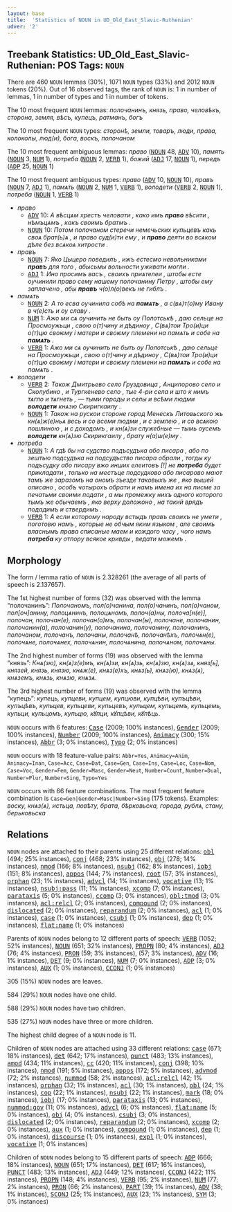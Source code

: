 ```yaml
---
layout: base
title:  'Statistics of NOUN in UD_Old_East_Slavic-Ruthenian'
udver: '2'
---
```


## Treebank Statistics: UD_Old_East_Slavic-Ruthenian: POS Tags: `NOUN`

There are 460 `NOUN` lemmas (30%), 1071 `NOUN` types (33%) and 2012 `NOUN` tokens (20%).
Out of 16 observed tags, the rank of `NOUN` is: 1 in number of lemmas, 1 in number of types and 1 in number of tokens.

The 10 most frequent `NOUN` lemmas: <em>полочанинъ, князь, право, человѣкъ, сторона, земля, вѣсъ, купецъ, ратманъ, богъ</em>

The 10 most frequent `NOUN` types:  <em>сторонѣ, земли, товаръ, люди, права, колоколы, люд(и), бога, воскъ, полочаном</em>

The 10 most frequent ambiguous lemmas: <em>право</em> (<tt><a href="orv_ruthenian-pos-NOUN.html">NOUN</a></tt> 48, <tt><a href="orv_ruthenian-pos-ADV.html">ADV</a></tt> 10), <em>память</em> (<tt><a href="orv_ruthenian-pos-NOUN.html">NOUN</a></tt> 3, <tt><a href="orv_ruthenian-pos-NUM.html">NUM</a></tt> 1), <em>потреба</em> (<tt><a href="orv_ruthenian-pos-NOUN.html">NOUN</a></tt> 2, <tt><a href="orv_ruthenian-pos-VERB.html">VERB</a></tt> 1), <em>божий</em> (<tt><a href="orv_ruthenian-pos-ADJ.html">ADJ</a></tt> 17, <tt><a href="orv_ruthenian-pos-NOUN.html">NOUN</a></tt> 1), <em>передъ</em> (<tt><a href="orv_ruthenian-pos-ADP.html">ADP</a></tt> 25, <tt><a href="orv_ruthenian-pos-NOUN.html">NOUN</a></tt> 1)

The 10 most frequent ambiguous types:  <em>право</em> (<tt><a href="orv_ruthenian-pos-ADV.html">ADV</a></tt> 10, <tt><a href="orv_ruthenian-pos-NOUN.html">NOUN</a></tt> 10), <em>правъ</em> (<tt><a href="orv_ruthenian-pos-NOUN.html">NOUN</a></tt> 7, <tt><a href="orv_ruthenian-pos-ADJ.html">ADJ</a></tt> 1), <em>памѧть</em> (<tt><a href="orv_ruthenian-pos-NOUN.html">NOUN</a></tt> 2, <tt><a href="orv_ruthenian-pos-NUM.html">NUM</a></tt> 1, <tt><a href="orv_ruthenian-pos-VERB.html">VERB</a></tt> 1), <em>володети</em> (<tt><a href="orv_ruthenian-pos-VERB.html">VERB</a></tt> 2, <tt><a href="orv_ruthenian-pos-NOUN.html">NOUN</a></tt> 1), <em>потреба</em> (<tt><a href="orv_ruthenian-pos-NOUN.html">NOUN</a></tt> 1, <tt><a href="orv_ruthenian-pos-VERB.html">VERB</a></tt> 1)


* <em>право</em>
  * <tt><a href="orv_ruthenian-pos-ADV.html">ADV</a></tt> 10: <em>А вѣсцѧм хрестъ человати , како имъ <b>право</b> вѣсити , нѣмъцѧмъ , какъ своимъ братмъ .</em>
  * <tt><a href="orv_ruthenian-pos-NOUN.html">NOUN</a></tt> 10: <em>Потом полочаном стеречи немечьских купьцевъ какь своѧ брат(ь)ѧ , и право суд(и)ти ему , и <b>право</b> деяти во всѧком дѣле без всѧкоѧ хитрости .</em>
* <em>правъ</em>
  * <tt><a href="orv_ruthenian-pos-NOUN.html">NOUN</a></tt> 7: <em>Яко Цыцеро поведилъ , ижъ естесмо невольниками <b>правъ</b> для того , абысьмы вольности уживати могли .</em>
  * <tt><a href="orv_ruthenian-pos-ADJ.html">ADJ</a></tt> 1: <em>Ино просимъ васъ , своихъ приѧтелеи , штобы есте оучинили право сему нашему полочанину Петру , штобы ему заплачено , абы <b>правъ</b> ч(о)л(о)векъ не гиблъ .</em>
* <em>памѧть</em>
  * <tt><a href="orv_ruthenian-pos-NOUN.html">NOUN</a></tt> 2: <em>А то есва оучинила собѣ на <b>памѧть</b> , а с(вѧ)т(о)му Ивану в ч(е)сть и оу славу .</em>
  * <tt><a href="orv_ruthenian-pos-NUM.html">NUM</a></tt> 1: <em>Ажо ми сѧ оучинить не быть оу Полотськѣ , даю сельце на Просмоужьци , свою о(т)чину и дѣдиноу , С(вѧ)тои Тро(и)ци о(т)цю своѥму і матери и своѥму племени на памѧть и собе на <b>памѧть</b> .</em>
  * <tt><a href="orv_ruthenian-pos-VERB.html">VERB</a></tt> 1: <em>Ажо ми сѧ оучинить не быть оу Полотськѣ , даю сельце на Просмоужьци , свою о(т)чину и дѣдиноу , С(вѧ)тои Тро(и)ци о(т)цю своѥму і матери и своѥму племени на <b>памѧть</b> и собе на памѧть .</em>
* <em>володети</em>
  * <tt><a href="orv_ruthenian-pos-VERB.html">VERB</a></tt> 2: <em>Також Дмитрьево село Груздовица , Анципорово село и Сколубино , и Тургкенево село , тые 4-ри села и што к нимъ тѧгло и тѧгнеть , — тыми городы и селы и всѣми людми <b>володети</b> кнѧзю Скиригкаилу .</em>
  * <tt><a href="orv_ruthenian-pos-NOUN.html">NOUN</a></tt> 1: <em>Також на рускои стороне город Менескъ Литовьского жь кн(ѧ)ж(е)ньѧ весь и со всеми людми , и с землею , и со всѧкою пошлиною , и с доходомъ , и кн(ѧ)зи служебные — тымь оусемъ <b>володети</b> кн(ѧ)зю Скирикгаилу , брату н(а)ш(е)му .</em>
* <em>потреба</em>
  * <tt><a href="orv_ruthenian-pos-NOUN.html">NOUN</a></tt> 1: <em>А гдѣ бы на судство подъсудъка або писара , або по зештью подсудъка на подсудъство писара обрали , тогды ку подъсудку або писару вжо инших елеитовъ [!] не <b>потреба</b> будет прикладати , только на местъце подсудково або писарово мают тамъ же заразомъ на ономъ зъезде таковыхъ же , яко вышей описано , особъ чотырохъ обрати и намъ имена их на писме за печатьми своими подати , а мы промежку нихъ одного которого тымъ же обычаемъ , яко верху доложоно , на такий врядъ подадимъ и ствердимъ .</em>
  * <tt><a href="orv_ruthenian-pos-VERB.html">VERB</a></tt> 1: <em>А если которому народу встыдъ правъ своихъ не умети , поготовю намъ , которые не обчым яким языком , але своимъ власнымъ права списаные маем и кождого часу , чого намъ <b>потреба</b> ку отпору всякое кривды , ведати можемъ .</em>

## Morphology

The form / lemma ratio of `NOUN` is 2.328261 (the average of all parts of speech is 2.137657).

The 1st highest number of forms (32) was observed with the lemma “полочанинъ”: <em>Полочаномъ, пол(о)чанина, пол(о)чанинъ, пол(о)чаном, пол[оч]анину, полоцѧнинъ, полоцѧномъ, полоч(а)ны, полоча[н(е)], полочан, полочан(е), полочан(о)мъ, полочан(ы), полочане, полочанин, полочанин(а), полочанин(у), полочанина, полочанину, полочанинъ, полочаном, полочанъ, полочаны, полочанѣ, полочанѣхъ, полочѧн(е), полочѧне, полочѧнех, полочѧнин, полочѧнина, полочѧном, полочѧны</em>.

The 2nd highest number of forms (19) was observed with the lemma “князь”: <em>Кнѧ(зю), кн(ѧ)з(е)мъ, кн(ѧ)зи, кн(ѧ)зь, кн(ѧ)зю, кн(ѧ)зѧ, княз[ь], князей, князь, князю, кнѧж(е), кнѧз(е)хъ, кнѧз(ь), кнѧз(ю), кнѧз(ѧ), кнѧземъ, кнѧзь, кнѧзю, кнѧзѧ</em>.

The 3rd highest number of forms (19) was observed with the lemma “купецъ”: <em>купець, купцеви, купцем, купцюви, купцѣви, купъцѣви, купъцѣвъ, купьцев, купьцеви, купьцевъ, купьцем, купьцемъ, купьцемь, купьци, купьцомъ, купьцю, кꙋпци, кꙋпцѣви, кꙋпѣць</em>.

`NOUN` occurs with 6 features: <tt><a href="orv_ruthenian-feat-Case.html">Case</a></tt> (2009; 100% instances), <tt><a href="orv_ruthenian-feat-Gender.html">Gender</a></tt> (2009; 100% instances), <tt><a href="orv_ruthenian-feat-Number.html">Number</a></tt> (2009; 100% instances), <tt><a href="orv_ruthenian-feat-Animacy.html">Animacy</a></tt> (300; 15% instances), <tt><a href="orv_ruthenian-feat-Abbr.html">Abbr</a></tt> (3; 0% instances), <tt><a href="orv_ruthenian-feat-Typo.html">Typo</a></tt> (2; 0% instances)

`NOUN` occurs with 18 feature-value pairs: `Abbr=Yes`, `Animacy=Anim`, `Animacy=Inan`, `Case=Acc`, `Case=Dat`, `Case=Gen`, `Case=Ins`, `Case=Loc`, `Case=Nom`, `Case=Voc`, `Gender=Fem`, `Gender=Masc`, `Gender=Neut`, `Number=Count`, `Number=Dual`, `Number=Plur`, `Number=Sing`, `Typo=Yes`

`NOUN` occurs with 66 feature combinations.
The most frequent feature combination is `Case=Gen|Gender=Masc|Number=Sing` (175 tokens).
Examples: <em>воску, кнѧз(ѧ), истьца, повѣту, брата, бѣрковьска, города, рублѧ, стану, берьковьска</em>


## Relations

`NOUN` nodes are attached to their parents using 25 different relations: <tt><a href="orv_ruthenian-dep-obl.html">obl</a></tt> (494; 25% instances), <tt><a href="orv_ruthenian-dep-conj.html">conj</a></tt> (468; 23% instances), <tt><a href="orv_ruthenian-dep-obj.html">obj</a></tt> (278; 14% instances), <tt><a href="orv_ruthenian-dep-nmod.html">nmod</a></tt> (166; 8% instances), <tt><a href="orv_ruthenian-dep-nsubj.html">nsubj</a></tt> (162; 8% instances), <tt><a href="orv_ruthenian-dep-iobj.html">iobj</a></tt> (151; 8% instances), <tt><a href="orv_ruthenian-dep-appos.html">appos</a></tt> (144; 7% instances), <tt><a href="orv_ruthenian-dep-root.html">root</a></tt> (57; 3% instances), <tt><a href="orv_ruthenian-dep-orphan.html">orphan</a></tt> (23; 1% instances), <tt><a href="orv_ruthenian-dep-advcl.html">advcl</a></tt> (14; 1% instances), <tt><a href="orv_ruthenian-dep-vocative.html">vocative</a></tt> (13; 1% instances), <tt><a href="orv_ruthenian-dep-nsubj-pass.html">nsubj:pass</a></tt> (11; 1% instances), <tt><a href="orv_ruthenian-dep-xcomp.html">xcomp</a></tt> (7; 0% instances), <tt><a href="orv_ruthenian-dep-parataxis.html">parataxis</a></tt> (5; 0% instances), <tt><a href="orv_ruthenian-dep-ccomp.html">ccomp</a></tt> (3; 0% instances), <tt><a href="orv_ruthenian-dep-obl-tmod.html">obl:tmod</a></tt> (3; 0% instances), <tt><a href="orv_ruthenian-dep-acl-relcl.html">acl:relcl</a></tt> (2; 0% instances), <tt><a href="orv_ruthenian-dep-compound.html">compound</a></tt> (2; 0% instances), <tt><a href="orv_ruthenian-dep-dislocated.html">dislocated</a></tt> (2; 0% instances), <tt><a href="orv_ruthenian-dep-reparandum.html">reparandum</a></tt> (2; 0% instances), <tt><a href="orv_ruthenian-dep-acl.html">acl</a></tt> (1; 0% instances), <tt><a href="orv_ruthenian-dep-case.html">case</a></tt> (1; 0% instances), <tt><a href="orv_ruthenian-dep-csubj.html">csubj</a></tt> (1; 0% instances), <tt><a href="orv_ruthenian-dep-dep.html">dep</a></tt> (1; 0% instances), <tt><a href="orv_ruthenian-dep-flat-name.html">flat:name</a></tt> (1; 0% instances)

Parents of `NOUN` nodes belong to 12 different parts of speech: <tt><a href="orv_ruthenian-pos-VERB.html">VERB</a></tt> (1052; 52% instances), <tt><a href="orv_ruthenian-pos-NOUN.html">NOUN</a></tt> (651; 32% instances), <tt><a href="orv_ruthenian-pos-PROPN.html">PROPN</a></tt> (80; 4% instances), <tt><a href="orv_ruthenian-pos-ADJ.html">ADJ</a></tt> (76; 4% instances), <tt><a href="orv_ruthenian-pos-PRON.html">PRON</a></tt> (59; 3% instances),  (57; 3% instances), <tt><a href="orv_ruthenian-pos-ADV.html">ADV</a></tt> (16; 1% instances), <tt><a href="orv_ruthenian-pos-DET.html">DET</a></tt> (9; 0% instances), <tt><a href="orv_ruthenian-pos-NUM.html">NUM</a></tt> (7; 0% instances), <tt><a href="orv_ruthenian-pos-ADP.html">ADP</a></tt> (3; 0% instances), <tt><a href="orv_ruthenian-pos-AUX.html">AUX</a></tt> (1; 0% instances), <tt><a href="orv_ruthenian-pos-CCONJ.html">CCONJ</a></tt> (1; 0% instances)

305 (15%) `NOUN` nodes are leaves.

584 (29%) `NOUN` nodes have one child.

588 (29%) `NOUN` nodes have two children.

535 (27%) `NOUN` nodes have three or more children.

The highest child degree of a `NOUN` node is 11.

Children of `NOUN` nodes are attached using 33 different relations: <tt><a href="orv_ruthenian-dep-case.html">case</a></tt> (671; 18% instances), <tt><a href="orv_ruthenian-dep-det.html">det</a></tt> (642; 17% instances), <tt><a href="orv_ruthenian-dep-punct.html">punct</a></tt> (483; 13% instances), <tt><a href="orv_ruthenian-dep-amod.html">amod</a></tt> (434; 11% instances), <tt><a href="orv_ruthenian-dep-cc.html">cc</a></tt> (420; 11% instances), <tt><a href="orv_ruthenian-dep-conj.html">conj</a></tt> (398; 10% instances), <tt><a href="orv_ruthenian-dep-nmod.html">nmod</a></tt> (191; 5% instances), <tt><a href="orv_ruthenian-dep-appos.html">appos</a></tt> (172; 5% instances), <tt><a href="orv_ruthenian-dep-advmod.html">advmod</a></tt> (72; 2% instances), <tt><a href="orv_ruthenian-dep-nummod.html">nummod</a></tt> (58; 2% instances), <tt><a href="orv_ruthenian-dep-acl-relcl.html">acl:relcl</a></tt> (42; 1% instances), <tt><a href="orv_ruthenian-dep-orphan.html">orphan</a></tt> (32; 1% instances), <tt><a href="orv_ruthenian-dep-acl.html">acl</a></tt> (30; 1% instances), <tt><a href="orv_ruthenian-dep-obl.html">obl</a></tt> (24; 1% instances), <tt><a href="orv_ruthenian-dep-cop.html">cop</a></tt> (22; 1% instances), <tt><a href="orv_ruthenian-dep-nsubj.html">nsubj</a></tt> (22; 1% instances), <tt><a href="orv_ruthenian-dep-mark.html">mark</a></tt> (18; 0% instances), <tt><a href="orv_ruthenian-dep-iobj.html">iobj</a></tt> (17; 0% instances), <tt><a href="orv_ruthenian-dep-parataxis.html">parataxis</a></tt> (13; 0% instances), <tt><a href="orv_ruthenian-dep-nummod-gov.html">nummod:gov</a></tt> (11; 0% instances), <tt><a href="orv_ruthenian-dep-advcl.html">advcl</a></tt> (6; 0% instances), <tt><a href="orv_ruthenian-dep-flat-name.html">flat:name</a></tt> (5; 0% instances), <tt><a href="orv_ruthenian-dep-obj.html">obj</a></tt> (4; 0% instances), <tt><a href="orv_ruthenian-dep-csubj.html">csubj</a></tt> (3; 0% instances), <tt><a href="orv_ruthenian-dep-dislocated.html">dislocated</a></tt> (2; 0% instances), <tt><a href="orv_ruthenian-dep-reparandum.html">reparandum</a></tt> (2; 0% instances), <tt><a href="orv_ruthenian-dep-xcomp.html">xcomp</a></tt> (2; 0% instances), <tt><a href="orv_ruthenian-dep-aux.html">aux</a></tt> (1; 0% instances), <tt><a href="orv_ruthenian-dep-compound.html">compound</a></tt> (1; 0% instances), <tt><a href="orv_ruthenian-dep-dep.html">dep</a></tt> (1; 0% instances), <tt><a href="orv_ruthenian-dep-discourse.html">discourse</a></tt> (1; 0% instances), <tt><a href="orv_ruthenian-dep-expl.html">expl</a></tt> (1; 0% instances), <tt><a href="orv_ruthenian-dep-vocative.html">vocative</a></tt> (1; 0% instances)

Children of `NOUN` nodes belong to 15 different parts of speech: <tt><a href="orv_ruthenian-pos-ADP.html">ADP</a></tt> (666; 18% instances), <tt><a href="orv_ruthenian-pos-NOUN.html">NOUN</a></tt> (651; 17% instances), <tt><a href="orv_ruthenian-pos-DET.html">DET</a></tt> (617; 16% instances), <tt><a href="orv_ruthenian-pos-PUNCT.html">PUNCT</a></tt> (483; 13% instances), <tt><a href="orv_ruthenian-pos-ADJ.html">ADJ</a></tt> (449; 12% instances), <tt><a href="orv_ruthenian-pos-CCONJ.html">CCONJ</a></tt> (422; 11% instances), <tt><a href="orv_ruthenian-pos-PROPN.html">PROPN</a></tt> (148; 4% instances), <tt><a href="orv_ruthenian-pos-VERB.html">VERB</a></tt> (95; 2% instances), <tt><a href="orv_ruthenian-pos-NUM.html">NUM</a></tt> (77; 2% instances), <tt><a href="orv_ruthenian-pos-PRON.html">PRON</a></tt> (66; 2% instances), <tt><a href="orv_ruthenian-pos-PART.html">PART</a></tt> (39; 1% instances), <tt><a href="orv_ruthenian-pos-ADV.html">ADV</a></tt> (38; 1% instances), <tt><a href="orv_ruthenian-pos-SCONJ.html">SCONJ</a></tt> (25; 1% instances), <tt><a href="orv_ruthenian-pos-AUX.html">AUX</a></tt> (23; 1% instances), <tt><a href="orv_ruthenian-pos-SYM.html">SYM</a></tt> (3; 0% instances)

